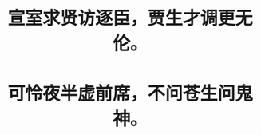 <div align='center' style="font-size:30px;font-weight:bold">

  ### 宣室求贤访逐臣，贾生才调更无伦。
  
  ### 可怜夜半虚前席，不问苍生问鬼神。
  
</div>
